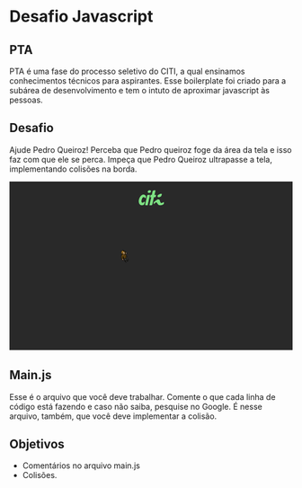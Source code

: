 # Desafio Javascript

## PTA


PTA é uma fase do processo seletivo do CITI, a qual ensinamos conhecimentos técnicos para aspirantes. Esse boilerplate foi criado para a subárea de desenvolvimento e tem o intuto de aproximar javascript às pessoas.

## Desafio 

Ajude Pedro Queiroz! Perceba que Pedro queiroz foge da área da tela e isso faz com que ele se perca. Impeça que Pedro Queiroz ultrapasse a tela, implementando colisões na borda.


<p align = "center">
   <img src = "./assets/game.png" height = 300px>
</p>

## Main.js

Esse é o arquivo que você deve trabalhar. Comente o que cada linha de código está fazendo e caso não saiba, pesquise no Google. É nesse arquivo, também, que você deve implementar a colisão.

## Objetivos

- Comentários no arquivo main.js
- Colisões.





